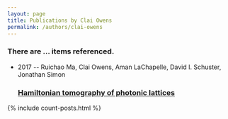 ```yaml
---
layout: page
title: Publications by Clai Owens
permalink: /authors/clai-owens
---
```


<h3 id="number-posts">There are ... items referenced.</h3>
<ul class="post-list">
<li><span class='post-meta'>2017 -- Ruichao Ma, Clai Owens, Aman LaChapelle, David I. Schuster, Jonathan Simon</span><h3><a class='post-link' href="{{ site.baseurl }}/hamiltonian-tomography-of-photonic-lattices">Hamiltonian tomography of photonic lattices</a></h3></li>

</ul>
{% include count-posts.html %}
